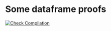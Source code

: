 # Some dataframe proofs

[![Check Compilation](https://github.com/williamma12/dataframe_proofs/actions/workflows/check_compilation.yml/badge.svg?branch=main)](https://github.com/williamma12/dataframe_proofs/actions/workflows/check_compilation.yml)
